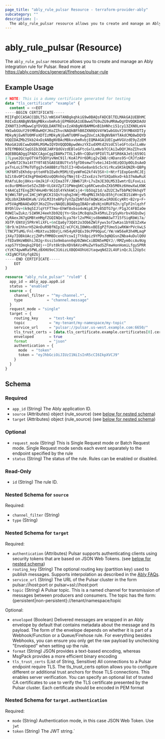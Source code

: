 ```yaml
---
page_title: "ably_rule_pulsar Resource - terraform-provider-ably"
subcategory: ""
description: |-
  The ably_rule_pulsar resource allows you to create and manage an Ably integration rule for Pulsar. Read more at https://ably.com/docs/general/firehose/pulsar-rule
---
```


# ably_rule_pulsar (Resource)

The `ably_rule_pulsar` resource allows you to create and manage an Ably integration rule for Pulsar. Read more at https://ably.com/docs/general/firehose/pulsar-rule


## Example Usage

```terraform
# NOTE: This is a dummy certificate generated for testing
data "tls_certificate" "example" {
  content = <<EOT
-----BEGIN CERTIFICATE-----
MIIFqDCCA5ACCQDLT5J/mNSX4TANBgkqhkiG9w0BAQsFADCBlTELMAkGA1UEBhMC
R0IxDzANBgNVBAgMBkxvbmRvbjEPMA0GA1UEBwwGTG9uZG9uMRAwDgYDVQQKDAdU
ZXN0T3JnMQwwCgYDVQQLDANTREsxIzAhBgNVBAMMGnB1bHNhci51cy13ZXN0LmV4
YW1wbGUuY29tMR8wHQYJKoZIhvcNAQkBFhB0ZXN0QGV4YW1wbGUuY29tMB4XDTIy
MDkyNjEwNTU0MFoXDTIzMDkyNjEwNTU0MFowgZUxCzAJBgNVBAYTAkdCMQ8wDQYD
VQQIDAZMb25kb24xDzANBgNVBAcMBkxvbmRvbjEQMA4GA1UECgwHVGVzdE9yZzEM
MAoGA1UECwwDU0RLMSMwIQYDVQQDDBpwdWxzYXIudXMtd2VzdC5leGFtcGxlLmNv
bTEfMB0GCSqGSIb3DQEJARYQdGVzdEBleGFtcGxlLmNvbTCCAiIwDQYJKoZIhvcN
AQEBBQADggIPADCCAgoCggIBAMx7TXLIvBh+CQDat9PIUlTLAFSR6KAJe5j659O1
17Lyue2QcnpOTYAf5QOYyvNmC91l/KoAlPVr6DRig2vZAB/cHDans95+CRJfzA8r
pTwHbT2C9a14tTY0T4E5GAEGEBU7tv5fgfD0smwTtv6eiJ4In9EzQO3p0OLOsAeD
pxTnLoLSTMoTUTgg3v5A8BBtzTb3lI3+HDxGe8anb5c5cVirRca5KSkQNZR+QBPg
9KF6RTsEKhdq+ptteHFbIEw0cM5MitEyeWFmG2kf4V3SX+8+Ntrf1EopGenRCJEj
bZit8vOPI43kgP0mGHOzoQQRnhGyTNmjtE+Z2xxEzs7eYSXQa8kxO+kb37mAwRuX
RhAfsL8oj8Hxs+UmJk1F+XJIma37F/JBW671R+L7vZmJE3OLM53IwmtrELFoxLsi
oc8urBM6onSe5ZxZ8B+VLGkVZpTJ1PWeqbKCsp6RCweuOxZXb5M0kz6HewXwLKNK
t4A4CqIfEngZR74HuH0r9G1Ql4YkhkWCsj4+9b5Uq21d/aZU2C3wTbbPWJ9khqVT
NjWWi78FyoC1HCjWYgKCK1SQsYcqhq2nWj+MbqMN13k5Qc85hjFcmCB1SiWH+gv5
XQLUbXZAN4DKuN/iVGLM33teBPp7yVZpZbNfdaTAQWLWiw1ROUEcyKRt+B2rp+F+
xP5VAgMBAAEwDQYJKoZIhvcNAQELBQADggIBADraBsNjnURUF6Zn/gTpF2nlqzhf
BYOhlUv+6k9q5IJlqYtFT7mo+EhWf8xbso4vWipEJPy85DTG7gr/P1gJC4FBIaOe
R0WIlwZukz/S1W9KJ4eeh3b92QjYn+Sbx1Mc8qUaZk45MsLZrpSyHsrbvXGQsDwj
CyRAexJN7gGMBteHMgfZGQINQe3Lya76rl2xPM4jsd8mWWASwT715fSiqRbWi7a/
XbTP/ENtUj5PRrHliXFL+6nCQa6y73Qdt2o3Ob6ZWlFywv3of2wKas1bYdE1ZxKw
5Br9/m1hhxrH52AnDuR9BfNIp3Z/eCFCXLI0WHsxBEEgPZfUmo5iwRKWrPVcVwLS
lTNCPTuMG/Fnl+MbXtvu30bVjLrH54yKFQEv39cPP9OpuC/YW/nW56eR3h4MLmqP
jX4y7IOBkUAczjZHPsfMM8DcemUYcswIjTtk8piz9YPDo3qNQGsnZNba4uDulQ0U
rfEDa9HzWB6hiJ02g+XssiSo9mbann0qU0ZWmCxiBDN5eMQYJ//RMZym0ccAu9Ug
xapS7YtDmqkq2FQdj++IFst0ktBvXDV8AVz4MuZwY9adSZFmwHonHomiLfgySPRR
cYzK74pwWRa5PWLzBXHU9oC316izLXBQO4OhUdJtaqwqNd22L4UFinQcJL12Up5c
4XIgNCFSXyfq8ZGj
-----END CERTIFICATE-----
	EOT
}

resource "ably_rule_pulsar" "rule0" {
  app_id = ably_app.app0.id
  status = "enabled"
  source = {
    channel_filter = "^my-channel.*",
    type           = "channel.message"
  }
  request_mode = "single"
  target = {
    routing_key     = "test-key"
    topic           = "my-tenant/my-namespace/my-topic"
    service_url     = "pulsar://pulsar.us-west.example.com:6650/"
    tls_trust_certs = [data.tls_certificate.example.certificates[0].cert_pem]
    enveloped       = true
    format          = "json"
    authentication = {
      mode  = "token"
      token = "eyJhbGciOiJIUzI1NiIsInR5cCI6IkpXVCJ9"
    }
  }
}
```

<!-- schema generated by tfplugindocs -->
## Schema

### Required

- `app_id` (String) The Ably application ID.
- `source` (Attributes) object (rule_source) (see [below for nested schema](#nestedatt--source))
- `target` (Attributes) object (rule_source) (see [below for nested schema](#nestedatt--target))

### Optional

- `request_mode` (String) This is Single Request mode or Batch Request mode. Single Request mode sends each event separately to the endpoint specified by the rule
- `status` (String) The status of the rule. Rules can be enabled or disabled.

### Read-Only

- `id` (String) The rule ID.

<a id="nestedatt--source"></a>
### Nested Schema for `source`

Required:

- `channel_filter` (String)
- `type` (String)


<a id="nestedatt--target"></a>
### Nested Schema for `target`

Required:

- `authentication` (Attributes) Pulsar supports authenticating clients using security tokens that are based on JSON Web Tokens. (see [below for nested schema](#nestedatt--target--authentication))
- `routing_key` (String) The optional routing key (partition key) used to publish messages. Supports interpolation as described in the [Ably FAQs](https://faqs.ably.com/what-is-the-format-of-the-routingkey-for-an-amqp-or-kinesis-reactor-rule).
- `service_url` (String) The URL of the Pulsar cluster in the form pulsar://host:port or pulsar+ssl://host:port
- `topic` (String) A Pulsar topic. This is a named channel for transmission of messages between producers and consumers. The topic has the form: {persistent|non-persistent}://tenant/namespace/topic

Optional:

- `enveloped` (Boolean) Delivered messages are wrapped in an Ably envelope by default that contains metadata about the message and its payload. The form of the envelope depends on whether it is part of a Webhook/Function or a Queue/Firehose rule. For everything besides Webhooks, you can ensure you only get the raw payload by unchecking "Enveloped" when setting up the rule.
- `format` (String) JSON provides a text-based encoding, whereas MsgPack provides a more efficient binary encoding
- `tls_trust_certs` (List of String, Sensitive) All connections to a Pulsar endpoint require TLS. The tls_trust_certs option allows you to configure different or additional trust anchors for those TLS connections. This enables server verification. You can specify an optional list of trusted CA certificates to use to verify the TLS certificate presented by the Pulsar cluster. Each certificate should be encoded in PEM format

<a id="nestedatt--target--authentication"></a>
### Nested Schema for `target.authentication`

Required:

- `mode` (String) Authentication mode, in this case JSON Web Token. Use `jwt`
- `token` (String) The JWT string.`